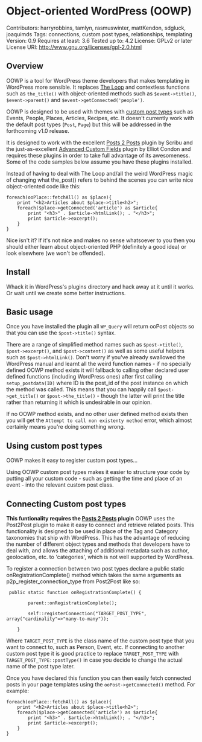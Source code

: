# Object-oriented WordPress (OOWP)

Contributors: harryrobbins, tamlyn, rasmuswinter, mattKendon, sdgluck, joaquimds
Tags: connections, custom post types, relationships, templating
Version: 0.9
Requires at least: 3.6
Tested up to: 4.2
License: GPLv2 or later
License URI: http://www.gnu.org/licenses/gpl-2.0.html

## Overview
OOWP is a tool for WordPress theme developers that makes templating in WordPress more sensible. It replaces [The Loop](https://codex.wordpress.org/The_Loop) and contextless functions such as `the_title()` with object-oriented methods such as `$event->title()`, `$event->parent()` and `$event->getConnected('people')`.

OOWP is designed to be used with themes with [custom post types](https://codex.wordpress.org/Post_Types) such as Events, People, Places, Articles, Recipes, etc. It doesn't currently work with the default post types (`Post`, `Page`) but this will be addressed in the forthcoming v1.0 release.

It is designed to work with the excellent [Posts 2 Posts](https://github.com/scribu/wp-posts-to-posts) plugin by Scribu and the just-as-excellent [Advanced Custom Fields](https://github.com/elliotcondon/acf) plugin by Elliot Condon and requires these plugins in order to take full advantage of its awesomeness. Some of the code samples below assume you have these plugins installed.

Instead of having to deal with The Loop and/all the weird WordPress magic of changing what the_post() refers to behind the scenes you can write nice object-oriented code like this:

```
foreach(ooPlace::fetchAll() as $place){
    print "<h2>Articles about $place->title<h2>";
    foreach($place->getConnected('article') as $article{
        print "<h3>" . $article->htmlLink(); . "</h3>";
        print $article->excerpt();
    }
}
```

Nice isn't it? If it's not nice and makes no sense whatsoever to you then you should either learn about object-oriented PHP (definitely a good idea) or look elsewhere (we won't be offended).


## Install
Whack it in WordPress's plugins directory and hack away at it until it works. Or wait until we create some better instructions.

## Basic usage
Once you have installed the plugin all `WP_Query` will return ooPost objects so that you can use the `$post->title()` syntax.

There are a range of simplified method names such as `$post->title()`, `$post->excerpt()`, and `$post->content()` as well as some useful helpers such as `$post->htmlLink()`. Don't worry if you've already swallowed the WordPress manual and learnt all the weird function names - if no specially defined OOWP method exists it will fallback to calling other declared user defined functions (including WordPress ones) after first calling `setup_postdata(ID)` where ID is the post_id of the post instance on which the method was called. This means that you can happily call `$post->get_title()` or `$post->the_title()` - though the latter will print the title rather than returning it which is undesirable in our opinion.

If no OOWP method exists, and no other user defined method exists then you will get the `Attempt to call non existenty method` error, which almost certainly means you're doing something wrong.

## Using custom post types
OOWP makes it easy to register custom post types...

Using OOWP custom post types makes it easier to structure your code by putting all your custom code - such as getting the time and place of an event - into the relevant custom post class.

## Connecting Custom post types
**This funtionality requires the [Posts 2 Posts](https://github.com/scribu/wp-posts-to-posts) plugin**
OOWP uses the Post2Post plugin to make it easy to connect and retrieve related posts. This functionality is designed to be used in place of the Tag and Category taxonomies that ship with WordPress. This has the advantage of reducing the number of different object types and methods that developers have to deal with, and allows the attaching of additional metadata such as author, geolocation, etc. to 'categories', which is not well supported by WordPress.

To register a connection between two post types declare a public static onRegistrationComplete() method which takes the same arguments as p2p_register_connection_type from Post2Post like so:

```
 public static function onRegistrationComplete() {

        parent::onRegistrationComplete();

        self::registerConnection("TARGET_POST_TYPE", array("cardinality"=>"many-to-many"));

    }
```

Where `TARGET_POST_TYPE` is the class name of the custom post type that you want to connect to, such as Person, Event, etc. If connecting to another custom post type it is good practice to replace `TARGET_POST_TYPE` with `TARGET_POST_TYPE::postType()` in case you decide to change the actual name of the post type later.

Once you have declared this function you can then easily fetch connected posts in your page templates using the `ooPost->getConnected()` method. For example:

```
foreach(ooPlace::fetchAll() as $place){
    print "<h2>Articles about $place->title<h2>";
    foreach($place->getConnected('article') as $article{
        print "<h3>" . $article->htmlLink(); . "</h3>";
        print $article->excerpt();
    }
}
```



